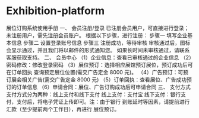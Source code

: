 # Exhibition-platform
展位订购系统使用手册
一、 会员注册/登录
已注册会员用户，可直接进行登录；未注册用户，需先注册会员账户。
根据以下步骤，进行注册：
步骤一 填写企业基本信息
步骤二 设置登录账号信息
步骤三 注册成功，等待审核
审核通过后，图标会显示通过，并且我们将以邮件的形式通知您。
如果长时间未审核通过，请联系客服获取支持。
二、 会员中心
（1）企业信息：查看已审核通过的企业信息
（2）密码修改：修改登录密码
（3）展位预订：选择相应展馆预订展位，预订成功后可在订单回执
查询预定展位位置(需交广告定金 8000 元)。
（4）广告预订：可预订展会相关广告(需交广告定金 8000 元)
（5）订单回执：查看展位、广告成功预订的订单信息
（6）申请合同：展位、广告订购成功后可申请合同
三、 支付方式
支付方式分为两种：线上支付和线下支付
线上支付：支付宝
线下支付：银行支付，支付后，将电子凭证上传即可。注：由于银行
到账延时等因素，请提前进行汇款（至少提前两个工作日），再进行
展位预订。
